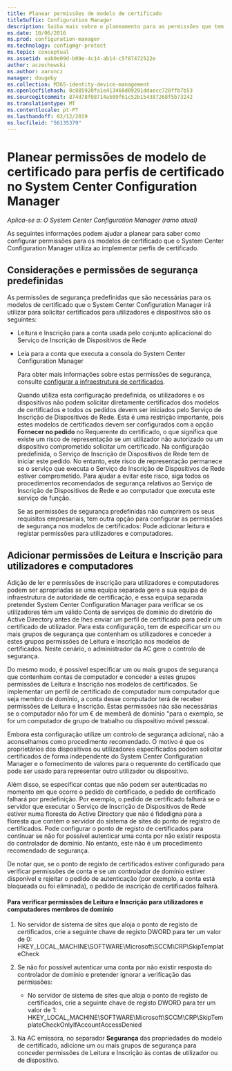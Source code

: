 ```yaml
---
title: Planear permissões de modelo de certificado
titleSuffix: Configuration Manager
description: Saiba mais sobre o planeamento para as permissões que tem de configurar os modelos de certificado que utiliza o System Center Configuration Manager.
ms.date: 10/06/2016
ms.prod: configuration-manager
ms.technology: configmgr-protect
ms.topic: conceptual
ms.assetid: eab0e09d-b09e-4c14-ab14-c5f87472522e
author: aczechowski
ms.author: aaroncz
manager: dougeby
ms.collection: M365-identity-device-management
ms.openlocfilehash: 8c885920fa1e413468d09201ddaecc728ffb7b53
ms.sourcegitcommit: 874d78f08714a509f61c52b154387268f5b73242
ms.translationtype: MT
ms.contentlocale: pt-PT
ms.lasthandoff: 02/12/2019
ms.locfileid: "56135379"
---
```

# <a name="planning-for-certificate-template-permissions-for-certificate-profiles-in-system-center-configuration-manager"></a>Planear permissões de modelo de certificado para perfis de certificado no System Center Configuration Manager

*Aplica-se a: O System Center Configuration Manager (ramo atual)*


As seguintes informações podem ajudar a planear para saber como configurar permissões para os modelos de certificado que o System Center Configuration Manager utiliza ao implementar perfis de certificado.  

## <a name="default-security-permissions-and-considerations"></a>Considerações e permissões de segurança predefinidas  
 As permissões de segurança predefinidas que são necessárias para os modelos de certificado que o System Center Configuration Manager irá utilizar para solicitar certificados para utilizadores e dispositivos são os seguintes:  

- Leitura e Inscrição para a conta usada pelo conjunto aplicacional do Serviço de Inscrição de Dispositivos de Rede  

- Leia para a conta que executa a consola do System Center Configuration Manager  

  Para obter mais informações sobre estas permissões de segurança, consulte [configurar a infraestrutura de certificados](../deploy-use/certificate-infrastructure.md).  

  Quando utiliza esta configuração predefinida, os utilizadores e os dispositivos não podem solicitar diretamente certificados dos modelos de certificados e todos os pedidos devem ser iniciados pelo Serviço de Inscrição de Dispositivos de Rede. Esta é uma restrição importante, pois estes modelos de certificados devem ser configurados com a opção **Fornecer no pedido** no Requerente do certificado, o que significa que existe um risco de representação se um utilizador não autorizado ou um dispositivo comprometido solicitar um certificado. Na configuração predefinida, o Serviço de Inscrição de Dispositivos de Rede tem de iniciar este pedido. No entanto, este risco de representação permanece se o serviço que executa o Serviço de Inscrição de Dispositivos de Rede estiver comprometido. Para ajudar a evitar este risco, siga todos os procedimentos recomendados de segurança relativos ao Serviço de Inscrição de Dispositivos de Rede e ao computador que executa este serviço de função.  

  Se as permissões de segurança predefinidas não cumprirem os seus requisitos empresariais, tem outra opção para configurar as permissões de segurança nos modelos de certificados: Pode adicionar leitura e registar permissões para utilizadores e computadores.  

## <a name="adding-read-and-enroll-permissions-for-users-and-computers"></a>Adicionar permissões de Leitura e Inscrição para utilizadores e computadores  
 Adição de ler e permissões de inscrição para utilizadores e computadores podem ser apropriadas se uma equipa separada gere a sua equipa de infraestrutura de autoridade de certificação, e essa equipa separada pretender System Center Configuration Manager para verificar se os utilizadores têm um válido Conta de serviços de domínio do diretório do Active Directory antes de lhes enviar um perfil de certificado para pedir um certificado de utilizador. Para esta configuração, tem de especificar um ou mais grupos de segurança que contenham os utilizadores e conceder a estes grupos permissões de Leitura e Inscrição nos modelos de certificados. Neste cenário, o administrador da AC gere o controlo de segurança.  

 Do mesmo modo, é possível especificar um ou mais grupos de segurança que contenham contas de computador e conceder a estes grupos permissões de Leitura e Inscrição nos modelos de certificados. Se implementar um perfil de certificado de computador num computador que seja membro de domínio, a conta desse computador terá de receber permissões de Leitura e Inscrição. Estas permissões não são necessárias se o computador não for um € de memberâ de domínio "para o exemplo, se for um computador de grupo de trabalho ou dispositivo móvel pessoal.  

 Embora esta configuração utilize um controlo de segurança adicional, não a aconselhamos como procedimento recomendado. O motivo é que os proprietários dos dispositivos ou utilizadores especificados podem solicitar certificados de forma independente do System Center Configuration Manager e o fornecimento de valores para o requerente do certificado que pode ser usado para representar outro utilizador ou dispositivo.  

 Além disso, se especificar contas que não podem ser autenticadas no momento em que ocorre o pedido de certificado, o pedido de certificado falhará por predefinição. Por exemplo, o pedido de certificado falhará se o servidor que executar o Serviço de Inscrição de Dispositivos de Rede estiver numa floresta do Active Directory que não é fidedigna para a floresta que contém o servidor do sistema de sites do ponto de registro de certificados. Pode configurar o ponto de registo de certificados para continuar se não for possível autenticar uma conta por não existir resposta do controlador de domínio. No entanto, este não é um procedimento recomendado de segurança.  

 De notar que, se o ponto de registo de certificados estiver configurado para verificar permissões de conta e se um controlador de domínio estiver disponível e rejeitar o pedido de autenticação (por exemplo, a conta está bloqueada ou foi eliminada), o pedido de inscrição de certificados falhará.  

#### <a name="to-check-for-read-and-enroll-permissions-for-users-and-domain-member-computers"></a>Para verificar permissões de Leitura e Inscrição para utilizadores e computadores membros de domínio  

1.  No servidor de sistema de sites que aloja o ponto de registo de certificados, crie a seguinte chave de registo DWORD para ter um valor de 0: HKEY_LOCAL_MACHINE\SOFTWARE\Microsoft\SCCM\CRP\SkipTemplateCheck  

2.  Se não for possível autenticar uma conta por não existir resposta do controlador de domínio e pretender ignorar a verificação das permissões:  

    -   No servidor de sistema de sites que aloja o ponto de registo de certificados, crie a seguinte chave de registo DWORD para ter um valor de 1: HKEY_LOCAL_MACHINE\SOFTWARE\Microsoft\SCCM\CRP\SkipTemplateCheckOnlyIfAccountAccessDenied  

3.  Na AC emissora, no separador **Segurança** das propriedades do modelo de certificado, adicione um ou mais grupos de segurança para conceder permissões de Leitura e Inscrição às contas de utilizador ou de dispositivo.  
